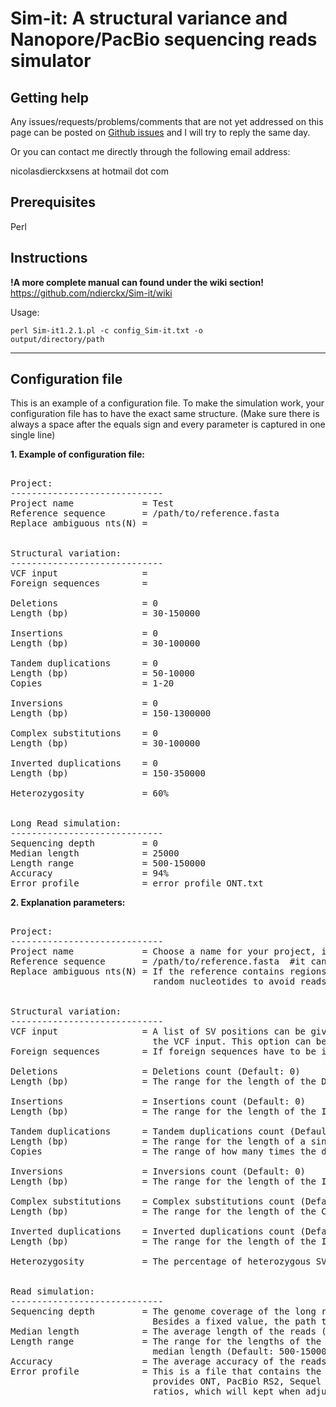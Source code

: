 # Sim-it: A structural variance and Nanopore/PacBio sequencing reads simulator

## Getting help

Any issues/requests/problems/comments that are not yet addressed on this page can be posted on [Github issues](https://github.com/ndierckx/Sim-it/issues) and I will try to reply the same day.

Or you can contact me directly through the following email address:

nicolasdierckxsens at hotmail dot com 

## Prerequisites

Perl

## Instructions

**!A more complete manual can found under the wiki section!**
https://github.com/ndierckx/Sim-it/wiki


Usage:

<code>perl Sim-it1.2.1.pl -c config_Sim-it.txt -o output/directory/path</code>


----------------------------------------------------------------------------------------------------------


## Configuration file

This is an example of a configuration file.
To make the simulation work, your configuration file has to have the exact same structure.
(Make sure there is always a space after the equals sign and every parameter is captured in one single line)

**1. Example of configuration file:**
<pre>

Project:
-----------------------------
Project name             = Test
Reference sequence       = /path/to/reference.fasta
Replace ambiguous nts(N) = 


Structural variation:
-----------------------------
VCF input                = 
Foreign sequences        =

Deletions                = 0
Length (bp)              = 30-150000

Insertions               = 0
Length (bp)              = 30-100000

Tandem duplications      = 0
Length (bp)              = 50-10000
Copies                   = 1-20

Inversions               = 0
Length (bp)              = 150-1300000

Complex substitutions    = 0
Length (bp)              = 30-100000

Inverted duplications    = 0
Length (bp)              = 150-350000

Heterozygosity           = 60%


Long Read simulation:
-----------------------------
Sequencing depth         = 0
Median length            = 25000
Length range             = 500-150000
Accuracy                 = 94%
Error profile            = error_profile_ONT.txt
</pre>

**2. Explanation parameters:**
<pre>

Project:
-----------------------------
Project name             = Choose a name for your project, it will be used for the output files.
Reference sequence       = /path/to/reference.fasta  #it can be a gzipped file
Replace ambiguous nts(N) = If the reference contains regions with ambiguous nucleotides, these can be replaced by 
                           random nucleotides to avoid reads consisting out of Ns (yes/no) (Default: no)


Structural variation:
-----------------------------
VCF input                = A list of SV positions can be given as input, look at the wiki section for the format of 
                           the VCF input. This option can be combined with random SV inputs
Foreign sequences        = If foreign sequences have to be inserted in the reference, they need to listed in a fasta file 

Deletions                = Deletions count (Default: 0)
Length (bp)              = The range for the length of the Deletons (Default: 30-150000)

Insertions               = Insertions count (Default: 0)
Length (bp)              = The range for the length of the Insertions (Default: 30-100000)

Tandem duplications      = Tandem duplications count (Default: 0)
Length (bp)              = The range for the length of a single duplication (Default: 50-10000)
Copies                   = The range of how many times the duplicated sequences is repeated (Default: 1-20)

Inversions               = Inversions count (Default: 0)
Length (bp)              = The range for the length of the Inversions (Default: 150-1300000)

Complex substitutions    = Complex substitutions count (Default: 0)
Length (bp)              = The range for the length of the Complex substitutions (Default: 30-100000)

Inverted duplications    = Inverted duplications count (Default: 0)
Length (bp)              = The range for the length of the Inverted duplications (Default: 150-350000)

Heterozygosity           = The percentage of heterozygous SVs (Default: 60%)


Read simulation:
-----------------------------
Sequencing depth         = The genome coverage of the long reads (Default: 0). 
                           Besides a fixed value, the path to a sequencing depth profile obtained with samtools can be given.
Median length            = The average length of the reads (Default: 25000)
Length range             = The range for the lengths of the reads, it will give a normal distribution around the 
                           median length (Default: 500-150000)
Accuracy                 = The average accuracy of the reads (Default: 88%)
Error profile            = This is a file that contains the error profile of the sequencing technology, the github page 
                           provides ONT, PacBio RS2, Sequel II & Sequel CCS/HiFi. These error profiles will provide the 
                           ratios, which will kept when adjusting the average accuracy to your liking
</pre>
